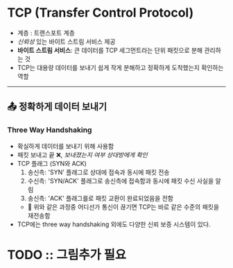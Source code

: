 # TCP (Transfer Control Protocol)

- 계층 : 트랜스포트 계층
- *신뢰성* 있는 바이트 스트림 서비스 제공
- **바이트 스트림 서비스**: 큰 데이터를 TCP 세그먼트라는 단위 패킷으로 분해 관리하는 것
- TCP는 대용량 데이터를 보내기 쉽게 작게 분해하고 정확하게 도착했는지 확인하는 역할

---

## 📤 정확하게 데이터 보내기

### Three Way Handshaking

- 확실하게 데이터를 보내기 위해 사용함
- 패킷 보내고 끝 ❌, *보내졌는지 여부 상대방에게 확인*
- TCP 플래그 (SYN와 ACK)
  1. 송신측: 'SYN' 플래그로 상대에 접속과 동시에 패킷 전송
  2. 수신측: 'SYN/ACK' 플래그로 송신측에 접속함과 동시에 패킷 수신 사실을 알림
  3. 송신측: 'ACK' 플래그를로 패킷 교환이 완료되었음을 전함 <br>
  - 📌 위와 같은 과정중 어디선가 통신이 끊기면 TCP는 바로 같은 수준의 패킷을 재전송함
- TCP에는 three way handshaking 외에도 다양한 신뢰 보증 시스템이 있다.

# **TODO :: 그림추가 필요**



